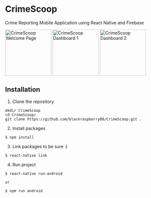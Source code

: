 # CrimeScoop
Crime Reporting Mobile Application using React Native and Firebase

<img src="https://i.imgur.com/bC8yNtm.jpg" alt="CrimeScoop Welcome Page" width="150">
<img src="https://imgur.com/bJIia7F.jpg" alt="CrimeScoop Dashboard 1" width="150">
<img src="https://imgur.com/YqWzewk.jpg" alt="CrimeScoop Dashboard 2" width="150">

## Installation
1. Clone the repository
```
mkdir CrimeScoop
cd CrimeScoop/
git clone https://github.com/blackraspberry08/CrimeScoop.git .
```
2. Install packages
```
$ npm install
```

3. Link packages to be sure :)
```
$ react-native link
```

4. Run project
```
$ react-native run-android

or

$ npm run android
```
